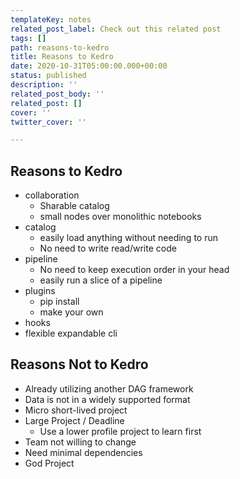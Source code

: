 ```yaml
---
templateKey: notes
related_post_label: Check out this related post
tags: []
path: reasons-to-kedro
title: Reasons to Kedro
date: 2020-10-31T05:00:00.000+00:00
status: published
description: ''
related_post_body: ''
related_post: []
cover: ''
twitter_cover: ''

---
```

## Reasons to Kedro

* collaboration
  * Sharable catalog
  * small nodes over monolithic notebooks
* catalog
  * easily load anything without needing to run
  * No need to write read/write code
* pipeline
  * No need to keep execution order in your head
  * easily run a slice of a pipeline
* plugins
  * pip install
  * make your own
* hooks
* flexible expandable cli

## Reasons Not to Kedro

* Already utilizing another DAG framework
* Data is not in a widely supported format
* Micro short-lived project
* Large Project / Deadline
  * Use a lower profile project to learn first
* Team not willing to change
* Need minimal dependencies
* God Project